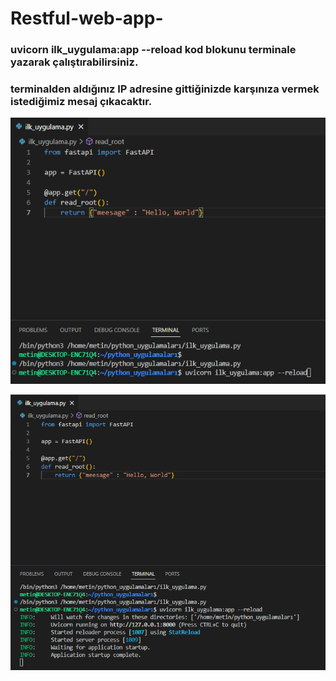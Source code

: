 # Restful-web-app-

### uvicorn ilk_uygulama:app --reload kod blokunu terminale yazarak çalıştırabilirsiniz.
### terminalden aldığınız IP adresine gittiğinizde karşınıza vermek istediğimiz mesaj çıkacaktır.

![Kod bloku ve çalıştırılması](https://github.com/metinyurdev/Restful-web-app-/blob/main/resim-1.png)

![Terminalden output çıkışı](https://github.com/metinyurdev/Restful-web-app-/blob/main/resim-2.png)




